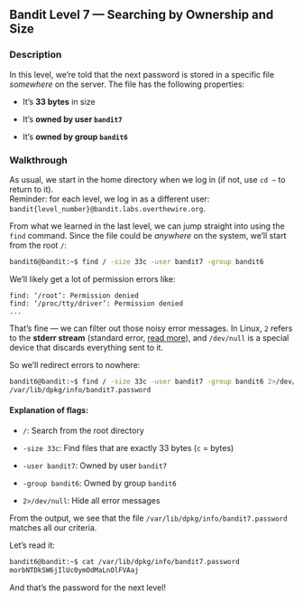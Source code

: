 ## Bandit Level 7 — Searching by Ownership and Size

### Description

In this level, we’re told that the next password is stored in a specific file _somewhere_ on the server. The file has the following properties:
    
-   It’s **33 bytes** in size
    
-   It’s **owned by user `bandit7`**
    
-   It’s **owned by group `bandit6`**
    

### Walkthrough

As usual, we start in the home directory when we log in (if not, use `cd ~` to return to it).  
Reminder: for each level, we log in as a different user:  
`bandit{level_number}@bandit.labs.overthewire.org`.

From what we learned in the last level, we can jump straight into using the `find` command. Since the file could be _anywhere_ on the system, we’ll start from the root `/`:

```bash
bandit6@bandit:~$ find / -size 33c -user bandit7 -group bandit6
```

We’ll likely get a lot of permission errors like:

```
find: ‘/root’: Permission denied
find: ‘/proc/tty/driver’: Permission denied
...

```

That’s fine — we can filter out those noisy error messages. In Linux, `2` refers to the **stderr stream** (standard error, [read more](https://en.wikipedia.org/wiki/Standard_streams#Standard_error_%28stderr%29)), and `/dev/null` is a special device that discards everything sent to it.

So we’ll redirect errors to nowhere:

```bash
bandit6@bandit:~$ find / -size 33c -user bandit7 -group bandit6 2>/dev/null
/var/lib/dpkg/info/bandit7.password
```

#### Explanation of flags:

-   `/`: Search from the root directory
    
-   `-size 33c`: Find files that are exactly 33 bytes (`c` = bytes)
    
-   `-user bandit7`: Owned by user `bandit7`
    
-   `-group bandit6`: Owned by group `bandit6`
    
-   `2>/dev/null`: Hide all error messages
    

From the output, we see that the file `/var/lib/dpkg/info/bandit7.password` matches all our criteria.

Let’s read it:

```bash
bandit6@bandit:~$ cat /var/lib/dpkg/info/bandit7.password
morbNTDkSW6jIlUc0ymOdMaLnOlFVAaj
```

And that’s the password for the next level!